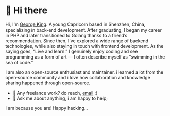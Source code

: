 #  🙋 Hi there

Hi, I'm [George King](https://george.betterde.com/). A young Capricorn based in Shenzhen, China, specializing in back-end development. After graduating, I began my career in PHP and later transitioned to Golang thanks to a friend’s recommendation. Since then, I’ve explored a wide range of backend technologies, while also staying in touch with frontend development. As the saying goes, “Live and learn.” I genuinely enjoy coding and see programming as a form of art — I often describe myself as “swimming in the sea of code.”

I am also an open-source enthusiast and maintainer. i learned a lot from the open-source community and i love how collaboration and knowledge sharing happened through open-source.

- 💼 Any freelance work? do reach, [email](mailto:george@betterde.com) :)
- 💬 Ask me about anything, i am happy to help;

I am because you are! Happy hacking...
